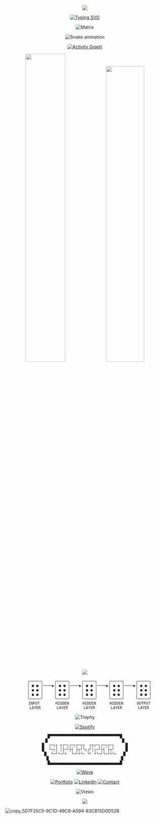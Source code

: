 <div align="center">

<!-- Epic Animated Header -->
<img src="https://capsule-render.vercel.app/api?type=waving&color=gradient&customColorList=0,2,2,5,6,11,20&height=400&section=header&text=PAYMAN%20SUPERVIZER&fontSize=80&fontColor=fff&animation=fadeIn&fontAlignY=38" />

</div>

<!-- Mind-Bending Animated Typing -->
<div align="center">

[![Typing SVG](https://readme-typing-svg.herokuapp.com?font=Orbitron&weight=900&size=42&duration=2000&pause=800&color=FF0080&center=true&vCenter=true&multiline=true&random=false&width=1000&height=300&lines=ARTIFICIAL+INTELLIGENCE;CYBER+SECURITY;THREAT+INTELLIGENCE;DIGITAL+TRANSFORMATION;NEURAL+NETWORKS)](https://git.io/typing-svg)

</div>

<!-- Glitch Matrix -->
<div align="center">

![Matrix](https://readme-typing-svg.herokuapp.com?font=Fira+Code&weight=900&size=25&duration=800&pause=1200&color=00FF41&center=true&vCenter=true&multiline=true&width=800&height=120&lines=01001000+01000101+01001100+01001100+01001111;01010111+01001111+01010010+01001100+01000100;01000001+01001001+00100000+01000011+01001111+01010010+01000101;01010011+01010101+01010000+01000101+01010010+01010110+01001001+01011010+01000101+01010010)

</div>

<!-- Insane Contribution Snake -->
<div align="center">

![Snake animation](https://github.com/RealPrettyPay/RealPrettyPay/blob/output/github-contribution-grid-snake-dark.svg)

</div>

<!-- Psychedelic Activity Graph -->
<div align="center">

[![Activity Graph](https://github-readme-activity-graph.vercel.app/graph?username=RealPrettyPay&bg_color=000000&color=ff0080&line=00ff41&point=da70d6&area=true&hide_border=true&custom_title=%20)](https://github.com/ashutosh00710/github-readme-activity-graph)

</div>

<!-- Floating Metrics -->
<div align="center">

<img width="50%" src="https://github-readme-stats.vercel.app/api?username=RealPrettyPay&show_icons=true&theme=synthwave&bg_color=000000,111111,1a1a2e,16213e,0f3460&title_color=ff0080&icon_color=00ff41&text_color=ffffff&border_color=da70d6&hide_border=true&include_all_commits=true&count_private=true&custom_title=%20" />

<img width="49%" src="https://github-readme-streak-stats.herokuapp.com/?user=RealPrettyPay&theme=synthwave&background=000000&stroke=ff0080&ring=00ff41&fire=da70d6&currStreakNum=ffffff&sideNums=ffffff&currStreakLabel=ff0080&sideLabels=da70d6&dates=ffffff&hide_border=true" />

</div>

<!-- Levitating Language Stats -->
<div align="center">

<img src="https://github-readme-stats.vercel.app/api/top-langs/?username=RealPrettyPay&layout=compact&theme=synthwave&bg_color=000000,111111,1a1a2e&title_color=ff0080&text_color=ffffff&border_color=da70d6&hide_border=true&custom_title=%20" />

</div>

<!-- Neural Network Visualization -->
<div align="center">

```
    ╭─────╮     ╭─────╮     ╭─────╮     ╭─────╮     ╭─────╮
    │ ● ● │────▶│ ● ● │────▶│ ● ● │────▶│ ● ● │────▶│ ● ● │
    │ ● ● │     │ ● ● │     │ ● ● │     │ ● ● │     │ ● ● │
    │ ● ● │     │ ● ● │     │ ● ● │     │ ● ● │     │ ● ● │
    ╰─────╯     ╰─────╯     ╰─────╯     ╰─────╯     ╰─────╯
    INPUT       HIDDEN      HIDDEN      HIDDEN      OUTPUT
    LAYER       LAYER       LAYER       LAYER       LAYER
```

</div>

<!-- Floating Trophies -->
<div align="center">

![Trophy](https://github-profile-trophy.vercel.app/?username=RealPrettyPay&theme=dracula&no-frame=true&no-bg=true&margin-w=4&column=6&rank=-C)

</div>

<!-- Live Music Vibe -->
<div align="center">

[![Spotify](https://spotify-github-profile.vercel.app/api/spotify?background_color=000000&border_color=ff0080)](https://spotify-github-profile.vercel.app/api/spotify?background_color=000000&border_color=ff0080)

</div>

<!-- Digital Pulse -->
<div align="center">

```
█▀▀▀▀▀▀▀▀▀▀▀▀▀▀▀▀▀▀▀▀▀▀▀▀▀▀▀▀▀▀▀█
█                                 █
█  ┌─┐┬ ┬┌─┐┌─┐┬─┐┬  ┬┬┌─┐┌─┐┬─┐     █
█  └─┐│ │├─┘├┤ ├┬┘└┐┌┘│┌─┘├┤ ├┬┘     █
█  └─┘└─┘┴  └─┘┴└─ └┘ ┴└─┘└─┘┴└─   █
█                                █
█▄▄▄▄▄▄▄▄▄▄▄▄▄▄▄▄▄▄▄▄▄▄▄▄▄▄▄▄▄▄▄█
```

</div>

<!-- Hypnotic Waves -->
<div align="center">

[![Wave](https://readme-typing-svg.herokuapp.com?font=Orbitron&weight=900&size=20&duration=1500&pause=500&color=DA70D6&center=true&vCenter=true&width=1000&height=100&lines=⠀⠀⠀⠀⠀⠀⠀⠀⠀⠀⠀⠀⠀⠀⠀⠀⠀⠀⠀⠀⠀⠀⠀⠀⠀⠀⠀⠀⠀⠀⠀⠀⠀⠀⠀⠀⠀⠀⠀⠀⠀⠀⠀⠀⠀⠀⠀⠀⠀⠀⠀⠀⠀⠀⠀⠀⠀⠀⠀⠀⠀⠀⠀;∾∾∾∾∾∾∾∾∾∾∾∾∾∾∾∾∾∾∾∾∾∾∾∾∾∾∾∾∾∾∾∾∾∾∾∾∾∾∾∾∾∾∾∾∾∾∾∾∾∾;◆◇◆◇◆◇◆◇◆◇◆◇◆◇◆◇◆◇◆◇◆◇◆◇◆◇◆◇◆◇◆◇◆◇◆◇◆◇◆◇◆◇◆◇◆◇◆◇◆◇◆◇;▲▼▲▼▲▼▲▼▲▼▲▼▲▼▲▼▲▼▲▼▲▼▲▼▲▼▲▼▲▼▲▼▲▼▲▼▲▼▲▼▲▼▲▼▲▼▲▼▲▼▲▼▲▼)](https://git.io/typing-svg)

</div>

<!-- Contact Portal -->
<div align="center">

[![Portfolio](https://img.shields.io/badge/🌌_PORTFOLIO-FF0080?style=for-the-badge&logoColor=white&labelColor=000000)](https://paymansupervizer.com)
[![LinkedIn](https://img.shields.io/badge/🔗_NETWORK-00FF41?style=for-the-badge&logoColor=white&labelColor=000000)](https://linkedin.com/in/payman-supervizer)
[![Contact](https://img.shields.io/badge/💫_CONTACT-DA70D6?style=for-the-badge&logoColor=white&labelColor=000000)](mailto:payman@supervizer.de)

</div>

<!-- Visitor Tracking -->
<div align="center">

![Views](https://komarev.com/ghpvc/?username=RealPrettyPay&style=for-the-badge&color=ff0080&label=VISITORS&labelColor=000000)

</div>

<!-- Epic Footer Wave -->
<div align="center">

<img src="https://capsule-render.vercel.app/api?type=waving&color=gradient&customColorList=0,2,2,5,6,11,20&height=200&section=footer&text=SUPERVIZER%20CAPITAL&fontSize=35&fontColor=fff&animation=twinkling&fontAlignY=70" />

</div>

</details>

![copy_5D7F25C5-9C1D-49C6-A594-83CB15D0D528](https://github.com/user-attachments/assets/39821fc2-f4a4-4ca6-a330-56055750be76)


<!--
**RealPrettyPay/RealPrettyPay** is a ✨ _special_ ✨ repository because its `README.md` (this file) appears on your GitHub profile.

Here are some ideas to get you started:

- 🔭 I’m currently working on ...
- 🌱 I’m currently learning ...
- 👯 I’m looking to collaborate on ...
- 🤔 I’m looking for help with ...
- 💬 Ask me about ...
- 📫 How to reach me: ...
- 😄 Pronouns: ...
- ⚡ Fun fact: ...
-->
